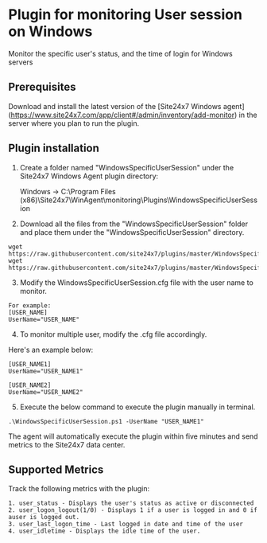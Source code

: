 # Plugin for monitoring User session on Windows

Monitor the specific user's status, and the time of login for Windows servers

	
## **Prerequisites**

Download and install the latest version of the [Site24x7 Windows agent] (https://www.site24x7.com/app/client#/admin/inventory/add-monitor) in the server where you plan to run the plugin.

## **Plugin installation**

1. Create a folder named "WindowsSpecificUserSession" under the Site24x7 Windows Agent plugin directory:

    Windows          ->   C:\Program Files (x86)\Site24x7\WinAgent\monitoring\Plugins\WindowsSpecificUserSession

2. Download all the files from the "WindowsSpecificUserSession" folder and place them under the "WindowsSpecificUserSession" directory.

```
wget https://raw.githubusercontent.com/site24x7/plugins/master/WindowsSpecificUserSession/WindowsSpecificUserSession.ps1
wget https://raw.githubusercontent.com/site24x7/plugins/master/WindowsSpecificUserSession/WindowsSpecificUserSession.cfg
```

3. Modify the WindowsSpecificUserSession.cfg file with the user name to monitor.

```
For example:
[USER_NAME]
UserName="USER_NAME"
```

4. To monitor multiple user, modify the .cfg file accordingly. 

Here's an example below:

```
[USER_NAME1]
UserName="USER_NAME1"

[USER_NAME2]
UserName="USER_NAME2"
```
5. Execute the below command to execute the plugin manually in terminal.

```
.\WindowsSpecificUserSession.ps1 -UserName "USER_NAME1"
```

  The agent will automatically execute the plugin within five minutes and send metrics to the Site24x7 data center.
  
## Supported Metrics

Track the following metrics with the plugin:

	1. user_status - Displays the user's status as active or disconnected
	2. user_logon_logout(1/0) - Displays 1 if a user is logged in and 0 if auser is logged out.
	3. user_last_logon_time - Last logged in date and time of the user 
	4. user_idletime - Displays the idle time of the user.
